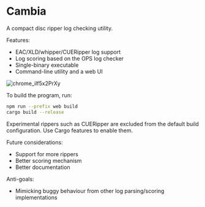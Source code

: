 # Cambia

A compact disc ripper log checking utility.

Features:
- EAC/XLD/whipper/CUERipper log support
- Log scoring based on the OPS log checker
- Single-binary executable
- Command-line utility and a web UI

![chrome_ilf5x2PrXy](https://github.com/arg274/cambia/assets/4648027/9d2ddb93-ba6f-4bfd-af99-1b02245f2c19)

To build the program, run:
```sh
npm run --prefix web build
cargo build --release
```

Experimental rippers such as CUERipper are excluded from the default build configuration. Use Cargo features to enable them.

Future considerations:
- Support for more rippers
- Better scoring mechanism
- Better documentation

Anti-goals:
- Mimicking buggy behaviour from other log parsing/scoring implementations
